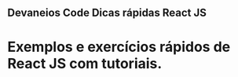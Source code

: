 ## Devaneios Code Dicas rápidas React JS

# Exemplos e exercícios rápidos de React JS com tutoriais.
